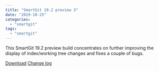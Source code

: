 ```yaml
---
title: "SmartGit 19.2 preview 3"
date: "2019-10-25"
categories: 
  - "smartgit"
tags: 
  - "smartgit"
---
```


This SmartGit 19.2 preview build concentrates on further improving the display of index/working tree changes and fixes a couple of bugs.

[Download](http://www.syntevo.com/smartgit/preview) [Change log](http://www.syntevo.com/smartgit/changelog-eap.txt)
